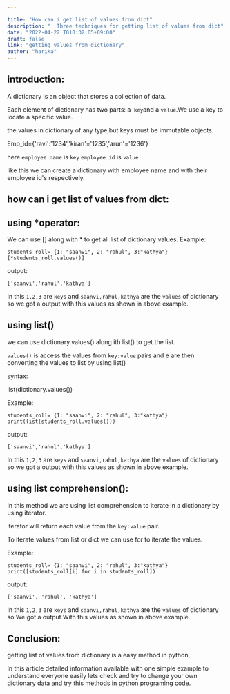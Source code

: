 ```yaml
---

title: "How can i get list of values from dict"
description: "  Three techniques for getting list of values from dict"
date: "2022-04-22 T010:32:05+09:00"
draft: false
link: "getting values from dictionary"
author: "harika"
---
```


## introduction:
A dictionary is an object that stores a collection of data.

Each element of dictionary has two parts: a` key`and a `value`.We use a key to locate a specific value.

the values in dictionary of any type,but keys must be immutable objects.

Emp_id={'ravi':'1234','kiran'='1235','arun'='1236'}

here `employee name` is `key`
`employee id` is `value`

like this we can create a dictionary with employee name and with their employee id's respectively.

## how can i get list of values from dict:
## using *operator:

We can use [] along with * to get all list of dictionary values.
Example:
```
students_roll= {1: "saanvi", 2: "rahul", 3:"kathya"}
[*students_roll.values()]
```
output:
```
['saanvi','rahul','kathya']
```
In this `1,2,3` are `keys` and `saanvi,rahul,kathya` are the `values` of dictionary so we got a output with this values as shown in above example.


## using list()

we can use dictionary.values() along ith list() to get the list.

`values()` is access the values from `key:value` pairs and e are then converting the values to list by using list()

syntax:

list(dictionary.values())

Example:
```
students_roll= {1: "saanvi", 2: "rahul", 3:"kathya"}
print(list(students_roll.values()))
```
output:
```
['saanvi','rahul','kathya']

```
In this `1,2,3` are `keys` and `saanvi,rahul,kathya` are the `values` of dictionary so we got a output with this values as shown in above example.

## using list comprehension():
In this method we are using list comprehension to iterate in a dictionary by using iterator.

iterator will return each value from the `key:value` pair.

To iterate values from list or dict we can use for to iterate the values.

Example:
```
students_roll= {1: "saanvi", 2: "rahul", 3:"kathya"}
print([students_roll[i] for i in students_roll])
```
output:
```
['saanvi', 'rahul', 'kathya']
```
In this `1,2,3` are `keys` and `saanvi,rahul,kathya` are the `values` of dictionary so We got a output With this values as shown in above example.

## Conclusion:

getting list of values from dictionary is a easy method in python,

In this article detailed information available with one simple example to understand everyone easily lets check and try to change your own dictionary data and try this methods in python programing code.

